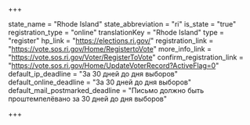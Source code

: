 +++

state_name = "Rhode Island"
state_abbreviation = "ri"
is_state = "true"
registration_type = "online"
translationKey = "Rhode Island"
type = "register"
hp_link = "https://elections.ri.gov/"
registration_link = "https://vote.sos.ri.gov/Home/RegistertoVote"
more_info_link = "https://vote.sos.ri.gov/Voter/RegisterToVote"
confirm_registration_link = "https://vote.sos.ri.gov/Home/UpdateVoterRecord?ActiveFlag=0"
default_ip_deadline = "За 30 дней до дня выборов"
default_online_deadline = "За 30 дней до дня выборов"
default_mail_postmarked_deadline = "Письмо должно быть проштемпелёвано за 30 дней до дня выборов"

+++